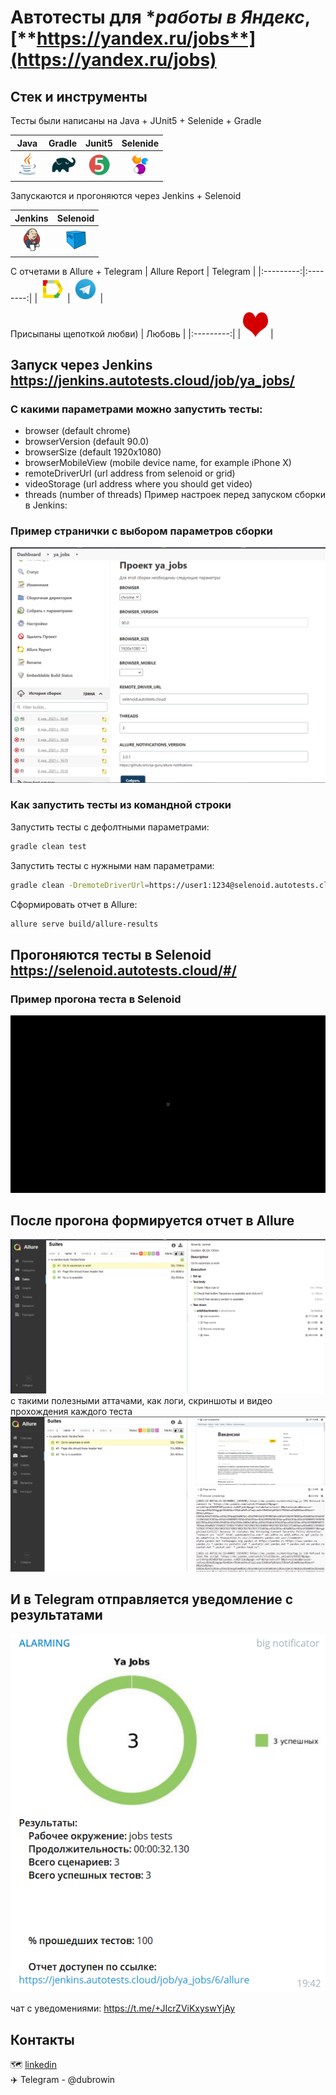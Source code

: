 # Автотесты для **работы в Яндекс*, [**https://yandex.ru/jobs**](https://yandex.ru/jobs)

## Стек и инструменты
 Тесты были написаны на Java + JUnit5 + Selenide + Gradle

| Java | Gradle | Junit5 | Selenide |
|:----:|:------:|:------:|:--------:|
| <img src="images/JAVA.svg" width="40" height="40"> | <img src="images/Gradle.svg" width="40" height="40"> | <img src="images/Junit5.svg" width="40" height="40"> | <img src="images/Selenide.svg" width="40" height="40"> |

Запускаются и прогоняются через Jenkins + Selenoid

| Jenkins | Selenoid | 
|:--------:|:-------------:|
| <img src="images/Jenkins.svg" width="40" height="40"> | <img src="images/Selenoid.svg" width="40" height="40"> | 

С отчетами в Allure + Telegram
| Allure Report | Telegram |
|:---------:|:--------:|
| <img src="images/Allure Report.svg" width="40" height="40"> | <img src="images/Telegram.svg" width="40" height="40"> |

Присыпаны щепоткой любви)
| Любовь |
|:---------:|
| <img src="images/heart.png" width="40" height="40"> |


## Запуск через Jenkins https://jenkins.autotests.cloud/job/ya_jobs/

### С какими параметрами можно запустить тесты:

* browser (default chrome)
* browserVersion (default 90.0)
* browserSize (default 1920x1080)
* browserMobileView (mobile device name, for example iPhone X)
* remoteDriverUrl (url address from selenoid or grid)
* videoStorage (url address where you should get video)
* threads (number of threads)
Пример настроек перед запуском сборки в Jenkins:

### Пример странички с выбором параметров сборки
![alt "Выбор параметров"](./images/jenkinsParamsExample.png)

### Как запустить тесты из командной строки
Запустить тесты с дефолтными параметрами:
```bash
gradle clean test
```

Запустить тесты с нужными нам параметрами:
```bash
gradle clean -DremoteDriverUrl=https://user1:1234@selenoid.autotests.cloud/wd/hub/ -DvideoStorage=https://selenoid.autotests.cloud/video/ -Dthreads=1 test
```

Сформировать отчет в Allure:
```bash
allure serve build/allure-results
```
## Прогоняются тесты в Selenoid https://selenoid.autotests.cloud/#/
### Пример прогона теста в Selenoid
![alt "Video from Selenoid"](./images/TestExample.gif "Video from Selenoid")

## После прогона формируется отчет в Allure
![alt "Выбор параметров"](./images/AllureNotifications.png)
c такими полезными аттачами, как логи, скриншоты и видео прохождения каждого теста
![alt "Выбор параметров"](./images/Attachments.png)

## И в Telegram отправляется уведомление с результатами
![alt "Выбор параметров"](./images/TelegramNotifications.png)

чат с уведомениями: https://t.me/+JIcrZViKxyswYjAy


## Контакты
:world_map: <a target="_blank" href="https://www.linkedin.com/in/edubrovin/">linkedin</a><br/>
:airplane: Telegram - @dubrowin

